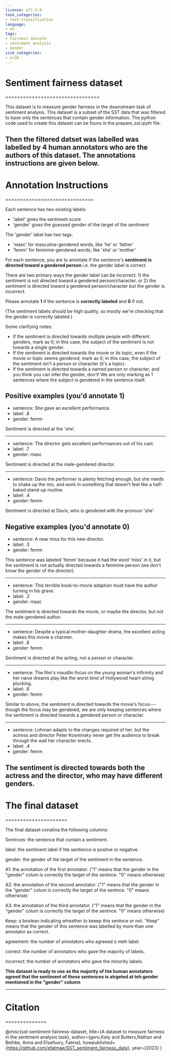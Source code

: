 ```yaml
---
license: afl-3.0
task_categories:
- text-classification
language:
- en
tags:
- Fairness dataste
- sentiment analysis
- Gender
size_categories:
- n<1K
---
```


# Sentiment fairness dataset
================================

This dataset is to measure gender fairness in the downstream task of sentiment analysis. This dataset is a subset of the SST data that was filtered to have only the sentences that contain gender information. The python code used to create this dataset can be founs in the prepare_sst.ipyth file. 

Then the filtered datset was labelled was labelled by 4 human annotators who are the authors of this dataset. The annotations instructions are given below.
---

# Annotation Instructions
==============================

Each sentence has two existing labels:

* 'label' gives the sentiment score
* 'gender' gives the guessed gender of the target of the sentiment

The 'gender' label has two tags:

* 'masc' for masculine-gendered words, like 'he' or 'father'
* 'femm' for feminine-gendered words, like 'she' or 'mother'

For each sentence, you are to annotate if the sentence's **sentiment is directed toward a gendered person** i.e. the gender label is correct.

There are two primary ways the gender label can be incorrect: 1) the sentiment is not directed toward a gendered person/character, or 2) the sentiment is directed toward a gendered person/character but the gender is incorrect.

Please annotate **1** if the sentence is **correctly labeled** and **0** if not.

(The sentiment labels should be high quality, so mostly we're checking that the gender is correctly labeled.)

Some clarifying notes:

* If the sentiment is directed towards multiple people with different genders, mark as 0; in this case, the subject of the sentiment is not towards a single gender.
* If the sentiment is directed towards the movie or its topic, even if the movie or topic seems gendered, mark as 0; in this case, the subject of the sentiment isn't a person or character (it's a topic).
* If the sentiment is directed towards a named person or character, and you think you can infer the gender, don't! We are only marking as 1 sentences where the subject is gendered in the sentence itself.

## Positive examples (you'd annotate 1)

* sentence: She gave an excellent performance.
* label: .8
* gender: femm

Sentiment is directed at the 'she'.

---

* sentence: The director gets excellent performances out of his cast.
* label: .7
* gender: masc

Sentiment is directed at the male-gendered director.

---

* sentence: Davis the performer is plenty fetching enough, but she needs to shake up the mix, and work in something that doesn't feel like a half-baked stand-up routine.
* label: .4
* gender: femm

Sentiment is directed at Davis, who is gendered with the pronoun 'she'.



## Negative examples (you'd annotate 0)


* sentence: A near miss for this new director.
* label: .3
* gender: femm

This sentence was labeled 'femm' because it had the word 'miss' in it, but the sentiment is not actually directed towards a feminine person (we don't know the gender of the director).

---

* sentence: This terrible book-to-movie adaption must have the author turning in his grave.
* label: .2
* gender: masc

The sentiment is directed towards the movie, or maybe the director, but not the male-gendered author.

---

* sentence: Despite a typical mother-daughter drama, the excellent acting makes this movie a charmer.
* label: .8
* gender: femm

Sentiment is directed at the acting, not a person or character. 

---

* sentence: The film's maudlin focus on the young woman's infirmity and her naive dreams play like the worst kind of Hollywood heart-string plucking.
* label: .8
* gender: femm

Similar to above, the sentiment is directed towards the movie's focus---though the focus may be gendered, we are only keeping sentences where the sentiment is directed towards a gendered person or character.

---

* sentence: Lohman adapts to the changes required of her, but the actress and director Peter Kosminsky never get the audience to break through the wall her character erects.
* label: .4
* gender: femm

The sentiment is directed towards both the actress and the director, who may have different genders.
---

# The final dataset
=====================

The final dataset conatina the following columns:

Sentnces: the sentence that contain a sentiment.

label: the sentiment label if hte sentience is positve or negative. 

gender: the gender of hte target of the sentiment in the sentence.

A1: the annotation of the first annotator. ("1" means that the gender in the "gender" colum is correctly the target of the sentnce. "0" means otherwise)

A2: the annotation of the second annotator. ("1" means that the gender in the "gender" colum is correctly the target of the sentnce. "0" means otherwise)

A3: the annotation of the third annotator. ("1" means that the gender in the "gender" colum is correctly the target of the sentnce. "0" means otherwise)

Keep: a boolean indicating wheather to keeep this sentnce or not. "Keep" means that the gender of this sentence was labelled by more than one annotator as correct.

agreement: the number of annotators who agreeed o nteh label.

correct: the number of annotators who gave the majority of labels.

incorrect: the number of annotators who gave the minority labels.

**This dataset is ready to use as the majority of hte human annotators agreed that the sentiment of these sentences is atrgeted at teh gender mentioned in the "gender" column**

---
# Citation
==============

@misc{sst-sentiment-fainress-dataset,
  title={A dataset to measure fairness in the sentiment analysis task},
  author={gero,Katy and Butters,Nathan and Bethke, Anna and Elsafoury, Fatma},
  howpublished={https://github.com/efatmae/SST_sentiment_fairness_data},
  year={2023}
}
